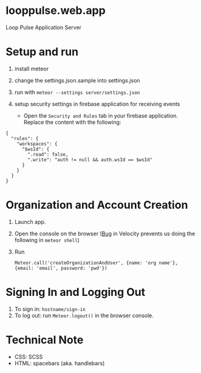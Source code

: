 looppulse.web.app
=================

Loop Pulse Application Server

Setup and run
=================

1. install meteor
2. change the settings.json.sample into settings.json
3. run with `meteor --settings server/settings.json`
4. setup security settings in firebase application for receiving events
    
   - Open the `Security and Rules` tab in your firebase application. Replace the content with the following:
  ```
  {
    "rules": {
      "workspaces": {
        "$wsId": {
          ".read": false,
          ".write": "auth != null && auth.wsId == $wsId"
        }
      }
    }
  }
  ```

Organization and Account Creation
======================================

1. Launch app.
2. Open the console on the browser ([Bug](https://github.com/meteor-velocity/velocity/issues/227) in Velocity prevents us doing the following in `meteor shell`)
3. Run 

   `Meteor.call('createOrganizationAndUser', {name: 'org name'}, {email: 'email', password: 'pwd'})`


Signing In and Logging Out
==========================

1. To sign in: `hostname/sign-in`
2. To log out: run `Meteor.logout()` in the browser console.

Technical Note
=================

- CSS: SCSS
- HTML: spacebars (aka. handlebars)
